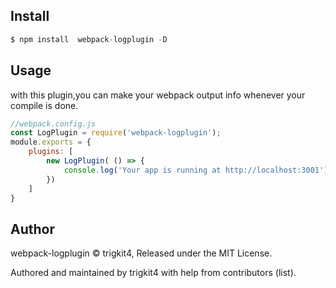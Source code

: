 ## Install

```javascript
$ npm install  webpack-logplugin -D
```

## Usage

with this plugin,you can make your webpack output info whenever your compile is done.
```javascript
//webpack.config.js
const LogPlugin = require('webpack-logplugin');
module.exports = {
    plugins: [
        new LogPlugin( () => {
            console.log('Your app is running at http://localhost:3001')
        })
    ]
}
```

## Author

webpack-logplugin © trigkit4, Released under the MIT License.

Authored and maintained by trigkit4 with help from contributors (list).
